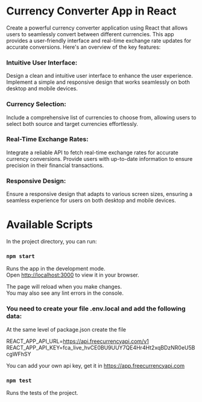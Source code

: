 # Currency Converter App in React

Create a powerful currency converter application using React that allows users to seamlessly convert between different currencies. This app provides a user-friendly interface and real-time exchange rate updates for accurate conversions. Here's an overview of the key features:

### Intuitive User Interface:
Design a clean and intuitive user interface to enhance the user experience.
Implement a simple and responsive design that works seamlessly on both desktop and mobile devices.

### Currency Selection:
Include a comprehensive list of currencies to choose from, allowing users to select both source and target currencies effortlessly.

### Real-Time Exchange Rates:
Integrate a reliable API to fetch real-time exchange rates for accurate currency conversions.
Provide users with up-to-date information to ensure precision in their financial transactions.

### Responsive Design:
Ensure a responsive design that adapts to various screen sizes, ensuring a seamless experience for users on both desktop and mobile devices.

# Available Scripts

In the project directory, you can run:

### `npm start`

Runs the app in the development mode.\
Open [http://localhost:3000](http://localhost:3000) to view it in your browser.

The page will reload when you make changes.\
You may also see any lint errors in the console.

### You need to create your file .env.local and add the following data:

At the same level of package.json create the file

REACT_APP_API_URL=https://api.freecurrencyapi.com/v1
REACT_APP_API_KEY=fca_live_hvCE0BU9UUY7QE4Hr4Ht2xqBDzNR0eU5BcgWFhSY

You can add your own api key, get it in https://app.freecurrencyapi.com

### `npm test`

Runs the tests of the project.
